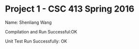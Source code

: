 # Project 1 - CSC 413 Spring 2016

Name: Shenliang Wang

Compilation and Run Successful:OK

Unit Test Run Successfully: OK
 
 
